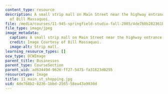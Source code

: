 ```yaml
---
content_type: resource
description: A small strip mall on Main Street near the highway entrance. Image Courtesy
  of Bill Massaquoi.
file: /media/courses/11-945-springfield-studio-fall-2005/4de768b282361bbd256558ea43a9030d_11_main_st_shopping.jpg
file_type: image/jpeg
image_metadata:
  caption: A small strip mall on Main Street near the highway entrance.
  credit: Image Courtesy of Bill Massaquoi.
  image-alt: Strip mall.
learning_resource_types: []
ocw_type: OCWImage
parent_title: Businesses
parent_type: CourseSection
parent_uid: ad634494-9626-ff27-5475-fa31623d8255
resourcetype: Image
title: 11_main_st_shopping.jpg
uid: 4de768b2-8236-1bbd-2565-58ea43a9030d
---
```


